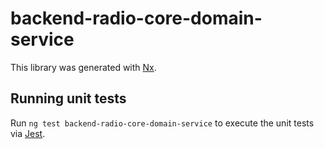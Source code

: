 # backend-radio-core-domain-service

This library was generated with [Nx](https://nx.dev).

## Running unit tests

Run `ng test backend-radio-core-domain-service` to execute the unit tests via [Jest](https://jestjs.io).
